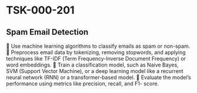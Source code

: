 # TSK-000-201
## Spam Email Detection
 Use machine learning algorithms to classify emails as spam or non-spam.
 Preprocess email data by tokenizing, removing stopwords, and applying
techniques like TF-IDF (Term Frequency-Inverse Document Frequency) or word
embeddings.
 Train a classification model, such as Naive Bayes, SVM (Support Vector
Machine), or a deep learning model like a recurrent neural network (RNN) or a
transformer-based model.
 Evaluate the model’s performance using metrics like precision, recall, and F1-
score. 
